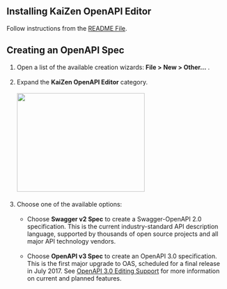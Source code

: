 ## Installing KaiZen OpenAPI Editor
Follow instructions from the [README File](https://github.com/RepreZen/KaiZen-OpenAPI-Editor#user-content-installing-kaizen-openapi-editor).

## Creating an OpenAPI Spec
1. Open a list of the available creation wizards: **File > New > Other...** .<br/><br/>
2. Expand the **KaiZen OpenAPI Editor** category.<br/><br/><img src="https://github.com/RepreZen/KaiZen-OpenAPI-Editor/raw/master/etc/img/MacOS%20File%20New%20OpenAI%203%20Crop.png" width="293" height="226" /><br/><br/>
3. Choose one of the available options:<br/><br/>
    * Choose **Swagger v2 Spec** to create a Swagger-OpenAPI 2.0 specification. This is the current industry-standard API description language, supported by thousands of open source projects and all major API technology vendors. <br/><br/>
    * Choose **OpenAPI v3 Spec** to create an OpenAPI 3.0 specification. This is the first major upgrade to OAS, scheduled for a final release in July 2017. See [OpenAPI 3.0 Editing Support](OPEN_API_V3_SUPPORT.md) for more information on current and planned features.
    



